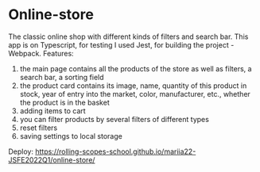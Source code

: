 # Online-store
The classic online shop with different kinds of filters and search bar. This app is on Typescript, for testing I used Jest, for building the project - Webpack.
Features:
1. the main page contains all the products of the store as well as filters, a search bar, a sorting field
2. the product card contains its image, name, quantity of this product in stock, year of entry into the market, color, manufacturer, etc., whether the product is in the basket
3. adding items to cart
4. you can filter products by several filters of different types
5. reset filters
6. saving settings to local storage

Deploy: https://rolling-scopes-school.github.io/mariia22-JSFE2022Q1/online-store/
